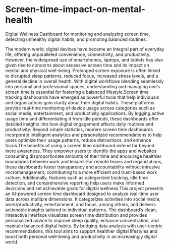 # Screen-time-impact-on-mental-health
Digital Wellness Dashboard for monitoring and analyzing screen time, detecting unhealthy digital habits, and promoting balanced routines.

The modern world, digital devices have become an integral part of everyday life, offering unparalleled 
convenience, connectivity, and productivity. However, the widespread use of smartphones, laptops, and tablets has 
also given rise to concerns about excessive screen time and its impact on mental and physical well-being. Prolonged 
screen exposure is often linked to disrupted sleep patterns, reduced focus, increased stress levels, and a general 
decline in overall health. With digital workflows blending seamlessly into personal and professional spaces, 
understanding and managing one’s screen time is essential for fostering a balanced lifestyle.Screen time tracking 
dashboards have emerged as powerful tools that help individuals and organizations gain clarity about their digital 
habits. These platforms provide real-time monitoring of device usage across categories such as social media, 
entertainment, and productivity applications. By logging active usage time and differentiating it from idle periods, 
these dashboards offer detailed insights into how digital engagement affects daily routines and productivity. Beyond 
simple statistics, modern screen time dashboards incorporate intelligent analytics and personalized 
recommendations to help users optimize their usage patterns, reduce distractions, and enhance focus.The benefits 
of using a screen time dashboard extend far beyond mere awareness. They empower users to identify the apps and 
websites consuming disproportionate amounts of their time and encourage healthier boundaries between work and 
leisure. For remote teams and organizations, these dashboards foster transparency and accountability without 
intrusive micromanagement, contributing to a more efficient and trust-based work culture. Additionally, features 
such as categorized tracking, idle time detection, and comprehensive reporting help users make informed decisions 
and set achievable goals for digital wellness.This project presents an AI-powered screen time dashboard designed 
to analyze real-time user data across multiple dimensions. It categorizes activities into social media, 
work/productivity, entertainment, and focus, among others, and delivers actionable insights tailored to individual 
patterns. The dashboard’s clean, interactive interface visualizes screen time distribution and provides personalized 
advice to improve sleep quality, enhance concentration, and maintain balanced digital habits. By bridging data 
analysis with user-centric recommendations, this tool aims to support healthier digital lifestyles and boost both 
personal well-being and productivity in an increasingly digital world.
